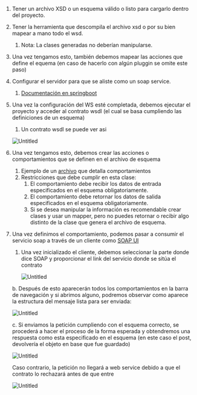 1. Tener un archivo XSD o un esquema válido o listo para cargarlo dentro del proyecto.
2. Tener la herramienta que descompila el archivo xsd o por su bien mapear a mano todo el wsd.
    1. Nota: La clases generadas no deberían manipularse.
3. Una vez tengamos esto, también debemos mapear las acciones que define el equema (en caso de hacerlo con algún pluggin se omite este paso)
4. Configurar el servidor para que se aliste como un soap service.
    1. [Documentación en springboot](https://spring.io/guides/gs/producing-web-service)
5. Una vez la configuración del WS esté completada, debemos ejecutar el proyecto y acceder al contrato wsdl (el cual se basa cumpliendo las definiciones de un esquema)
    1. Un contrato wsdl se puede ver asi 
    
    ![Untitled](https://prod-files-secure.s3.us-west-2.amazonaws.com/59b007ff-8d28-4d86-a3ad-d871ff8c14fc/ab2163c1-df52-4a4c-b961-cbc81e100f61/Untitled.png)
    
6. Una vez tengamos esto, debemos crear las acciones o comportamientos que se definen en el archivo de esquema
    1. Ejemplo de un [archivo](https://github.com/JosthinAyonC/soap-service-example/blob/main/src/main/java/sasf/jayon/soapservice/endpoint/ProductsEndpoint.java) que detalla comportamientos
    2. Restricciones que debe cumplir en esta clase:
        1. El comportamiento debe recibir los datos de entrada especificados en el esquema obligatoriamente.
        2. El comportamiento debe retornar los datos de salida especificados en el esquema obligatoriamente.
        3. Si se desea manipular la información es recomendable crear clases y usar un mapper, pero no puedes retornar o recibir algo distinto de la clase que genera el archivo de esquema. 
7. Una vez definimos el comportamiento, podemos pasar a consumir el servicio soap a través de un cliente como [SOAP UI](https://www.soapui.org/downloads/soapui/)
    1. Una vez inicializado el cliente, debemos seleccionar la parte donde dice SOAP y proporcionar el link del servicio donde se sitúa el contrato
        
        ![Untitled](https://prod-files-secure.s3.us-west-2.amazonaws.com/59b007ff-8d28-4d86-a3ad-d871ff8c14fc/2858575b-703f-44f5-995d-059b3bc14c1d/Untitled.png)
        
    
    b. Después de esto aparecerán todos los comportamientos en la barra de navegación y si abrimos alguno, podremos observar como aparece la estructura del mensaje lista para ser enviada:
    
    ![Untitled](https://prod-files-secure.s3.us-west-2.amazonaws.com/59b007ff-8d28-4d86-a3ad-d871ff8c14fc/8f7d3d9e-4ebf-4026-9dcb-77ea9e331570/Untitled.png)
    
    c. Si enviamos la petición cumpliendo con el esquema correcto, se procederá  a hacer el proceso de la forma esperada y obtendremos una respuesta como esta especificado en el esquema (en este caso el post, devolvería el objeto en base que fue guardado)
    
    ![Untitled](https://prod-files-secure.s3.us-west-2.amazonaws.com/59b007ff-8d28-4d86-a3ad-d871ff8c14fc/1b5188b6-21ca-4b0b-a0fb-16b72a7e7718/Untitled.png)
    
    Caso contrario, la petición no llegará a web service debido a que el contrato lo rechazará antes de que entre
    
    ![Untitled](https://prod-files-secure.s3.us-west-2.amazonaws.com/59b007ff-8d28-4d86-a3ad-d871ff8c14fc/a9859fc9-0be6-4897-854c-4e506fc3a0c8/Untitled.png)